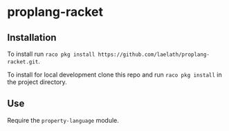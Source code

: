 # proplang-racket

## Installation

To install run `raco pkg install https://github.com/laelath/proplang-racket.git`.

To install for local development clone this repo and run `raco pkg install` in the project directory.

## Use

Require the `property-language` module.
